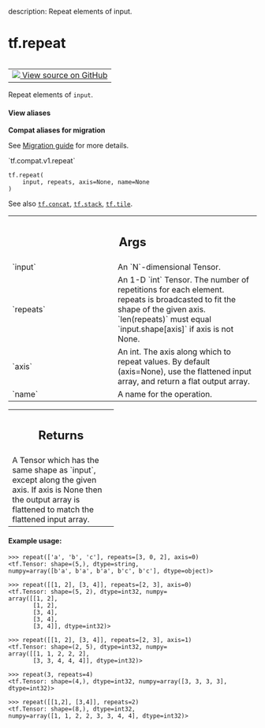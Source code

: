 description: Repeat elements of input.

<div itemscope itemtype="http://developers.google.com/ReferenceObject">
<meta itemprop="name" content="tf.repeat" />
<meta itemprop="path" content="Stable" />
</div>

# tf.repeat

<!-- Insert buttons and diff -->

<table class="tfo-notebook-buttons tfo-api nocontent" align="left">
<td>
  <a target="_blank" href="https://github.com/tensorflow/tensorflow/blob/r2.2/tensorflow/python/ops/array_ops.py#L5594-L5644">
    <img src="https://www.tensorflow.org/images/GitHub-Mark-32px.png" />
    View source on GitHub
  </a>
</td>
</table>



Repeat elements of `input`.

<section class="expandable">
  <h4 class="showalways">View aliases</h4>
  <p>
<b>Compat aliases for migration</b>
<p>See
<a href="https://www.tensorflow.org/guide/migrate">Migration guide</a> for
more details.</p>
<p>`tf.compat.v1.repeat`</p>
</p>
</section>

<pre class="devsite-click-to-copy prettyprint lang-py tfo-signature-link">
<code>tf.repeat(
    input, repeats, axis=None, name=None
)
</code></pre>



<!-- Placeholder for "Used in" -->

See also <a href="../tf/concat.md"><code>tf.concat</code></a>, <a href="../tf/stack.md"><code>tf.stack</code></a>, <a href="../tf/tile.md"><code>tf.tile</code></a>.

<!-- Tabular view -->
 <table class="responsive fixed orange">
<colgroup><col width="214px"><col></colgroup>
<tr><th colspan="2"><h2 class="add-link">Args</h2></th></tr>

<tr>
<td>
`input`
</td>
<td>
An `N`-dimensional Tensor.
</td>
</tr><tr>
<td>
`repeats`
</td>
<td>
An 1-D `int` Tensor. The number of repetitions for each element.
repeats is broadcasted to fit the shape of the given axis. `len(repeats)`
must equal `input.shape[axis]` if axis is not None.
</td>
</tr><tr>
<td>
`axis`
</td>
<td>
An int. The axis along which to repeat values. By default (axis=None),
use the flattened input array, and return a flat output array.
</td>
</tr><tr>
<td>
`name`
</td>
<td>
A name for the operation.
</td>
</tr>
</table>



<!-- Tabular view -->
 <table class="responsive fixed orange">
<colgroup><col width="214px"><col></colgroup>
<tr><th colspan="2"><h2 class="add-link">Returns</h2></th></tr>
<tr class="alt">
<td colspan="2">
A Tensor which has the same shape as `input`, except along the given axis.
If axis is None then the output array is flattened to match the flattened
input array.
</td>
</tr>

</table>



#### Example usage:



```
>>> repeat(['a', 'b', 'c'], repeats=[3, 0, 2], axis=0)
<tf.Tensor: shape=(5,), dtype=string,
numpy=array([b'a', b'a', b'a', b'c', b'c'], dtype=object)>
```

```
>>> repeat([[1, 2], [3, 4]], repeats=[2, 3], axis=0)
<tf.Tensor: shape=(5, 2), dtype=int32, numpy=
array([[1, 2],
       [1, 2],
       [3, 4],
       [3, 4],
       [3, 4]], dtype=int32)>
```

```
>>> repeat([[1, 2], [3, 4]], repeats=[2, 3], axis=1)
<tf.Tensor: shape=(2, 5), dtype=int32, numpy=
array([[1, 1, 2, 2, 2],
       [3, 3, 4, 4, 4]], dtype=int32)>
```

```
>>> repeat(3, repeats=4)
<tf.Tensor: shape=(4,), dtype=int32, numpy=array([3, 3, 3, 3], dtype=int32)>
```

```
>>> repeat([[1,2], [3,4]], repeats=2)
<tf.Tensor: shape=(8,), dtype=int32,
numpy=array([1, 1, 2, 2, 3, 3, 4, 4], dtype=int32)>
```